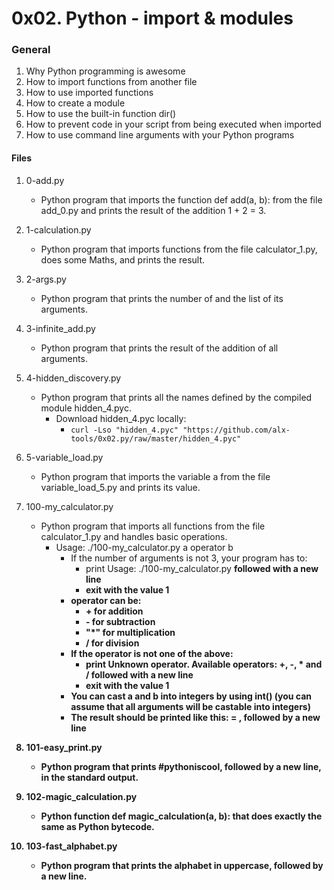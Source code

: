 # 0x02. Python - import & modules


### General
1. Why Python programming is awesome
2. How to import functions from another file
3. How to use imported functions
4. How to create a module
5. How to use the built-in function dir()
6. How to prevent code in your script from being executed when imported
7. How to use command line arguments with your Python programs

#### Files
1. 0-add.py
   - Python program that imports the function def add(a, b): from the file add_0.py and prints the result of the addition 1 + 2 = 3.

2. 1-calculation.py
   - Python program that imports functions from the file calculator_1.py, does some Maths, and prints the result.

3. 2-args.py
   - Python program that prints the number of and the list of its arguments.

4. 3-infinite_add.py
   - Python program that prints the result of the addition of all arguments.

5. 4-hidden_discovery.py
   - Python program that prints all the names defined by the compiled module hidden_4.pyc.
     - Download hidden_4.pyc locally:
       - ```curl -Lso "hidden_4.pyc" "https://github.com/alx-tools/0x02.py/raw/master/hidden_4.pyc"```

6. 5-variable_load.py
   - Python program that imports the variable a from the file variable_load_5.py and prints its value.

7. 100-my_calculator.py
   - Python program that imports all functions from the file calculator_1.py and handles basic operations.
     - Usage: ./100-my_calculator.py a operator b
       - If the number of arguments is not 3, your program has to:
         - print Usage: ./100-my_calculator.py <a> <operator> <b> followed with a new line
         - exit with the value 1
       - operator can be:
         - **+** for addition
         - **-** for subtraction
         - **"*"** for multiplication
         - / for division
       - If the operator is not one of the above:
         - print Unknown operator. Available operators: +, -, * and / followed with a new line
         - exit with the value 1
       - You can cast a and b into integers by using int() (you can assume that all arguments will be castable into integers)
       - The result should be printed like this: <a> <operator> <b> = <result>, followed by a new line

8. 101-easy_print.py
   - Python program that prints #pythoniscool, followed by a new line, in the standard output.

9. 102-magic_calculation.py
   - Python function def magic_calculation(a, b): that does exactly the same as Python bytecode.

10. 103-fast_alphabet.py
    - Python program that prints the alphabet in uppercase, followed by a new line.

